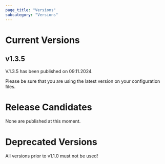 ```yaml
---
page_title: "Versions"
subcategory: "Versions"
---
```


# Current Versions

## v1.3.5

V.1.3.5 has been published on 09.11.2024. 

Please be sure that you are using the latest version on your configuration files.


# Release Candidates

None are published at this moment.

# Deprecated Versions

All versions prior to v1.1.0 must not be used!
